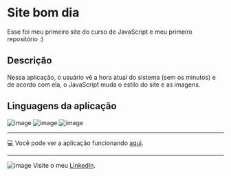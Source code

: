 # **Site bom dia**
 Esse foi meu primeiro site do curso de JavaScript e meu primeiro repositório :)
 ## Descrição
 Nessa aplicação, o usuário vê a hora atual do sistema (sem os minutos) e de acordo com ela, o JavaScript muda o estilo do site e as imagens.
 
 ## Linguagens da aplicação
 
 ![image](https://img.shields.io/badge/JavaScript-F7DF1E?style=for-the-badge&logo=javascript&logoColor=black) 
 ![image](https://img.shields.io/badge/HTML5-E34F26?style=for-the-badge&logo=html5&logoColor=white)
  ![image](https://img.shields.io/badge/CSS3-1572B6?style=for-the-badge&logo=css3&logoColor=white)
   

***
:computer: Você pode ver a aplicação funcionando [aqui](https://nathanfirmo.github.io/analisador-de-numeros/). 
 ***
 ![image](https://img.shields.io/badge/LinkedIn-0077B5?style=for-the-badge&logo=linkedin&logoColor=white) Visite o meu [LinkedIn](https://www.linkedin.com/in/nathan-de-souza-silva-firmo/). 

